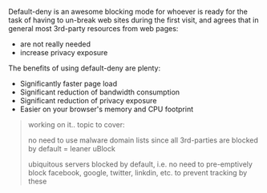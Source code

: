 Default-deny is an awesome blocking mode for whoever is ready for the task of having to un-break web sites during the first visit, and agrees that in general most 3rd-party resources from web pages:

- are not really needed
- increase privacy exposure

The benefits of using default-deny are plenty:

- Significantly faster page load
- Significant reduction of bandwidth consumption
- Significant reduction of privacy exposure
- Easier on your browser's memory and CPU footprint

> working on it.. topic to cover:
> 
> no need to use malware domain lists since all 3rd-parties are blocked by default = leaner uBlock
>
> ubiquitous servers blocked by default, i.e. no need to pre-emptively block facebook, google, twitter, linkdin, etc. to prevent tracking by these
